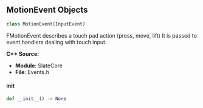 ## MotionEvent Objects

```python
class MotionEvent(InputEvent)
```

FMotionEvent describes a touch pad action (press, move, lift)
It is passed to event handlers dealing with touch input.

**C++ Source:**

- **Module**: SlateCore
- **File**: Events.h

<a id="unreal.MotionEvent.__init__"></a>

#### __init__

```python
def __init__() -> None
```

<a id="unreal.SegmentedControlStyle"></a>